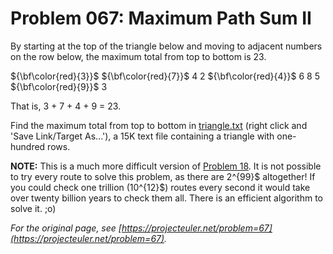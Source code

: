 # Problem 067: Maximum Path Sum II

By starting at the top of the triangle below and moving to adjacent numbers on the row below, the maximum total from top to bottom is 23.

${\bf\color{red}{3}}$
${\bf\color{red}{7}}$ 4
2 ${\bf\color{red}{4}}$ 6
8 5 ${\bf\color{red}{9}}$ 3

That is, 3 + 7 + 4 + 9 = 23.

Find the maximum total from top to bottom in [triangle.txt](./triangle.txt) (right click and 'Save Link/Target As...'), a 15K text file containing a triangle with one-hundred rows.

**NOTE:** This is a much more difficult version of [Problem 18](https://projecteuler.net/problem=18). It is not possible to try every route to solve this problem, as there are 2^{99}$ altogether! If you could check one trillion (10^{12}$) routes every second it would take over twenty billion years to check them all. There is an efficient algorithm to solve it. ;o)

*For the original page, see [https://projecteuler.net/problem=67](https://projecteuler.net/problem=67).*

